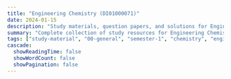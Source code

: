 ```yaml
---
title: "Engineering Chemistry (DI01000071)"
date: 2024-01-15
description: "Study materials, question papers, and solutions for Engineering Chemistry (DI01000071) - General Studies, Semester 1"
summary: "Complete collection of study resources for Engineering Chemistry including syllabus, question papers from 2024, and detailed solutions"
tags: ["study-material", "00-general", "semester-1", "chemistry", "engineering-chemistry", "DI01000071"]
cascade:
  showReadingTime: false
  showWordCount: false
  showPagination: false
---
```

